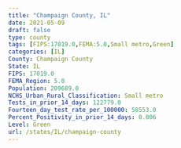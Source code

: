 ```yaml
---
title: "Champaign County, IL"
date: 2021-05-09
draft: false
type: county
tags: [FIPS:17019.0,FEMA:5.0,Small metro,Green]
categories: [IL]
County: Champaign County
State: IL
FIPS: 17019.0
FEMA_Region: 5.0
Population: 209689.0
NCHS_Urban_Rural_Classification: Small metro
Tests_in_prior_14_days: 122779.0
Fourteen_day_test_rate_per_100000: 58553.0
Percent_Positivity_in_prior_14_days: 0.006
Level: Green
url: /states/IL/champaign-county
---
```



